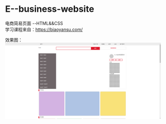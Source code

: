# E--business-website
电商简易页面 --HTML&amp;&amp;CSS <br>
学习课程来自：https://biaoyansu.com/

效果图：
![images](https://github.com/bzy008/E--business-website/blob/master/images/design%20sketch.png)
